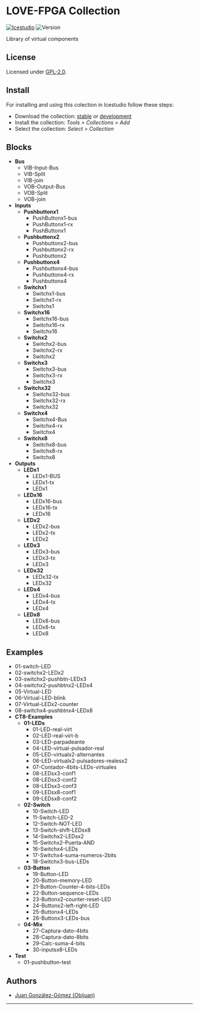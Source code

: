

# LOVE-FPGA Collection

[![Icestudio][icestudio-image]][icestudio-url]
![Version][version-image]


Library of virtual components


## License

Licensed under [GPL-2.0](https://opensource.org/licenses/GPL-2.0).

## Install

For installing and using this colection in Icestudio follow these steps:

* Download the collection: [stable](https://github.com/FPGAwars/LOVE-FPGA-Collection/archive/refs/tags/v0.2.0.zip) or [development](https://github.com/FPGAwars/LOVE-FPGA-Collection/archive/refs/heads/master.zip)
* Install the collection: *Tools > Collections > Add*
* Select the collection: *Select > Collection*


## Blocks
* **Bus**
  * VIB-Input-Bus
  * VIB-Split
  * VIB-join
  * VOB-Output-Bus
  * VOB-Split
  * VOB-join
* **Inputs**
  * **Pushbuttonx1**
    * PushButtonx1-bus
    * PushButtonx1-rx
    * PushButtonx1
  * **Pushbuttonx2**
    * Pushbuttonx2-bus
    * Pushbuttonx2-rx
    * Pushbuttonx2
  * **Pushbuttonx4**
    * Pushbuttonx4-bus
    * Pushbuttonx4-rx
    * Pushbuttonx4
  * **Switchx1**
    * Switchx1-bus
    * Switchx1-rx
    * Switchx1
  * **Switchx16**
    * Switchx16-bus
    * Switchx16-rx
    * Switchx16
  * **Switchx2**
    * Switchx2-bus
    * Switchx2-rx
    * Switchx2
  * **Switchx3**
    * Switchx3-bus
    * Switchx3-rx
    * Switchx3
  * **Switchx32**
    * Switchx32-bus
    * Switchx32-rx
    * Switchx32
  * **Switchx4**
    * Switchx4-Bus
    * Switchx4-rx
    * Switchx4
  * **Switchx8**
    * Switchx8-bus
    * Switchx8-rx
    * Switchx8
* **Outputs**
  * **LEDx1**
    * LEDx1-BUS
    * LEDx1-tx
    * LEDx1
  * **LEDx16**
    * LEDx16-bus
    * LEDx16-tx
    * LEDx16
  * **LEDx2**
    * LEDx2-bus
    * LEDx2-tx
    * LEDx2
  * **LEDx3**
    * LEDx3-bus
    * LEDx3-tx
    * LEDx3
  * **LEDx32**
    * LEDx32-tx
    * LEDx32
  * **LEDx4**
    * LEDx4-bus
    * LEDx4-tx
    * LEDx4
  * **LEDx8**
    * LEDx8-bus
    * LEDx8-tx
    * LEDx8

## Examples
* 01-switch-LED
* 02-switchx2-LEDx2
* 03-switchx2-pushbtn-LEDx3
* 04-switchx2-pushbtnx2-LEDx4
* 05-Virtual-LED
* 06-Virtual-LED-blink
* 07-Virtual-LEDx2-counter
* 08-switchx4-pushbtnx4-LEDx8
* **CT8-Examples**
  * **01-LEDs**
    * 01-LED-real-virt
    * 02-LED-real-virt-b
    * 03-LED-parpadeante
    * 04-LED-virtual-pulsador-real
    * 05-LED-virtualx2-alternantes
    * 06-LED-virtualx2-pulsadores-realesx2
    * 07-Contador-4bits-LEDs-virtuales
    * 08-LEDsx3-conf1
    * 08-LEDsx3-conf2
    * 08-LEDsx3-conf3
    * 09-LEDsx8-conf1
    * 09-LEDsx8-conf2
  * **02-Switch**
    * 10-Switch-LED
    * 11-Switch-LED-2
    * 12-Switch-NOT-LED
    * 13-Switch-shift-LEDsx8
    * 14-Switchx2-LEDsx2
    * 15-Switchx2-Puerta-AND
    * 16-Switchx4-LEDs
    * 17-Switchx4-suma-numeros-2bits
    * 18-Switchx3-bus-LEDs
  * **03-Button**
    * 19-Button-LED
    * 20-Button-memory-LED
    * 21-Button-Counter-4-bits-LEDs
    * 22-Button-sequence-LEDs
    * 23-Buttonx2-counter-reset-LED
    * 24-Buttonx2-left-right-LED
    * 25-Buttonx4-LEDs
    * 26-Buttonx3-LEDs-bus
  * **04-Mix**
    * 27-Captura-dato-4bits
    * 28-Captura-dato-8bits
    * 29-Calc-suma-4-bits
    * 30-inputsx8-LEDs
* **Test**
  * 01-pushbutton-test

## Authors
* [Juan González-Gómez (Obijuan)](https://github.com/Obijuan)



-------


<!-- Badges -->
[icestudio-image]: https://img.shields.io/badge/collection-icestudio-blue.svg
[icestudio-url]: https://github.com/FPGAwars/icestudio
[version-image]: https://img.shields.io/badge/version-v0.2.0-orange.svg
